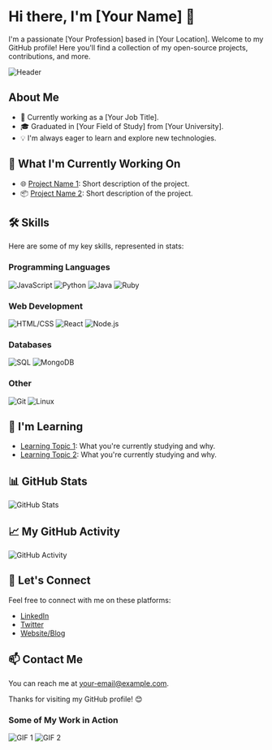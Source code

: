 <!-- Introduction -->
# Hi there, I'm [Your Name] 👋

I'm a passionate [Your Profession] based in [Your Location]. Welcome to my GitHub profile! Here you'll find a collection of my open-source projects, contributions, and more.

![Header](https://your-image-url.com/header-image.jpg)

## About Me

- 💼 Currently working as a [Your Job Title].
- 🎓 Graduated in [Your Field of Study] from [Your University].
- 💡 I'm always eager to learn and explore new technologies.

## 🚀 What I'm Currently Working On

- 🌐 [Project Name 1](link-to-repo): Short description of the project.
- 📦 [Project Name 2](link-to-repo): Short description of the project.

## 🛠️ Skills

Here are some of my key skills, represented in stats:

### Programming Languages
![JavaScript](https://img.shields.io/badge/JavaScript-Advanced-blue)
![Python](https://img.shields.io/badge/Python-Intermediate-yellow)
![Java](https://img.shields.io/badge/Java-Intermediate-yellow)
![Ruby](https://img.shields.io/badge/Ruby-Beginner-red)

### Web Development
![HTML/CSS](https://img.shields.io/badge/HTML/CSS-Expert-brightgreen)
![React](https://img.shields.io/badge/React-Advanced-blue)
![Node.js](https://img.shields.io/badge/Node.js-Intermediate-yellow)

### Databases
![SQL](https://img.shields.io/badge/SQL-Expert-brightgreen)
![MongoDB](https://img.shields.io/badge/MongoDB-Advanced-blue)

### Other
![Git](https://img.shields.io/badge/Git-Expert-brightgreen)
![Linux](https://img.shields.io/badge/Linux-Intermediate-yellow)

## 🌱 I'm Learning

- [Learning Topic 1](link-to-resource): What you're currently studying and why.
- [Learning Topic 2](link-to-resource): What you're currently studying and why.

## 📊 GitHub Stats

![GitHub Stats](https://github-readme-stats.vercel.app/api?username=your-username&show_icons=true&count_private=true&theme=dracula)

## 📈 My GitHub Activity

![GitHub Activity](https://github-readme-stats.vercel.app/api/wakatime?username=your-username&theme=dracula)

## 🤝 Let's Connect

Feel free to connect with me on these platforms:

- [LinkedIn](https://www.linkedin.com/in/your-profile)
- [Twitter](https://twitter.com/your-handle)
- [Website/Blog](https://your-website.com)

## 📫 Contact Me

You can reach me at [your-email@example.com](mailto:your-email@example.com).

Thanks for visiting my GitHub profile! 😊

<!-- GIFs -->
### Some of My Work in Action
![GIF 1](https://media.giphy.com/media/your-gif-url1/giphy.gif)
![GIF 2](https://media.giphy.com/media/your-gif-url2/giphy.gif)
